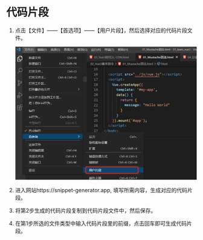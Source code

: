 # 代码片段

1. 点击【文件】——【首选项】——【用户片段】，然后选择对应的代码片段文件。

   ![](picture\用户片段.png)

2. 进入网站https://snippet-generator.app, 填写所需内容，生成对应的代码片段。

3. 将第2步生成的代码片段复制到代码片段文件中，然后保存。

4. 在第1步所选的文件类型中输入代码片段里的前缀，点击回车即可生成代码片段。

